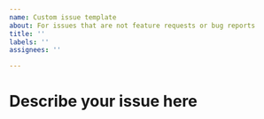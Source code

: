 ```yaml
---
name: Custom issue template
about: For issues that are not feature requests or bug reports
title: ''
labels: ''
assignees: ''

---
```


# Describe your issue here

